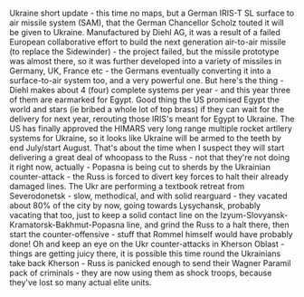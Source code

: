 Ukraine short update - this time no maps, but a German IRIS-T SL surface to air missile system (SAM), that the German Chancellor Scholz touted it will be given to Ukraine. Manufactured by Diehl AG, it was a result of a failed European collaborative effort to build the next generation air-to-air missile (to replace the Sidewinder) - the project failed, but the missile prototype was almost there, so it was further developed into a variety of missiles in Germany, UK, France etc - the Germans eventually converting it into a surface-to-air system too, and a very powerful one. But here's the thing - Diehl makes about 4 (four) complete systems per year - and this year three of them are earmarked for Egypt. Good thing the US promised Egypt the world and stars (ie bribed a whole lot of top brass) if they can wait for the delivery for next year, rerouting those IRIS's meant for Egypt to Ukraine. The US has finally approved the HIMARS very long range multiple rocket artllery systems for Ukraine, so it looks like Ukraine will be armed to the teeth by end July/start August. That's about the time when I suspect they will start delivering a great deal of whoopass to the Russ - not that they're not doing it right now, actually - Popasna is being cut to sherds by the Ukrainian counter-attack - the Russ is forced to divert key forces to halt their already damaged lines. The Ukr are performing a textbook retreat from Severodonetsk - slow, methodical, and with solid rearguard - they vacated about 80% of the city by now, going towards Lysychansk, probably vacating that too, just to keep a solid contact line on the Izyum-Slovyansk-Kramatorsk-Bakhmut-Popasna line, and grind the Russ to a halt there, then start the counter-offensive - stuff that Rommel himself would have probably done! Oh and keep an eye on the Ukr counter-attacks in Kherson Oblast - things are getting juicy there, it is possible this time round the Ukrainians take back Kherson - Russ is panicked enough to send their Wagner Paramil pack of criminals - they are now using them as shock troops, because they've lost so many actual elite units.
